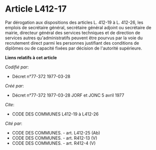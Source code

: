 # Article L412-17

Par dérogation aux dispositions des articles L. 412-19 à L. 412-26, les emplois de secrétaire général, secrétaire général
adjoint ou secrétaire de mairie, directeur général des services techniques et de direction de services autres
qu'administratifs peuvent être pourvus par la voie du recrutement direct parmi les personnes justifiant des conditions de
diplômes ou de capacité fixées par décision de l'autorité supérieure.

**Liens relatifs à cet article**

_Codifié par_:

  - Décret n°77-372 1977-03-28

_Créé par_:

  - Décret n°77-372 1977-03-28 JORF et JONC 5 avril 1977

_Cite_:

  - CODE DES COMMUNES L412-19 à L412-26

_Cité par_:

  - CODE DES COMMUNES. - art. L412-25 (Ab)
  - CODE DES COMMUNES. - art. R412-13 (V)
  - CODE DES COMMUNES. - art. R412-4 (V)
